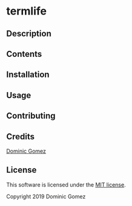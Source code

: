 termlife
========

Description
-----------

Contents
--------

Installation
------------

Usage
-----

Contributing
------------

Credits
-------

[Dominic Gomez](https://github.com/dominicgomez)

License
-------

This software is licensed under the [MIT
license](https://opensource.org/licenses/MIT).

Copyright 2019 Dominic Gomez
